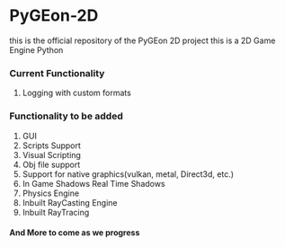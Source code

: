 # PyGEon-2D
this is the official repository of the PyGEon 2D project
this is a 2D Game Engine Python

### Current Functionality
1) Logging with custom formats


### Functionality to be added
1) GUI
2) Scripts Support
3) Visual Scripting
4) Obj file support
5) Support for native graphics(vulkan, metal, Direct3d, etc.)
6) In Game Shadows Real Time Shadows
7) Physics Engine
8) Inbuilt RayCasting Engine
9) Inbuilt RayTracing
####		 And More to come as we progress

